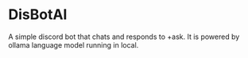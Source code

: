 # DisBotAI

A simple discord bot that chats and responds to +ask. It is powered by ollama language model running in local.
